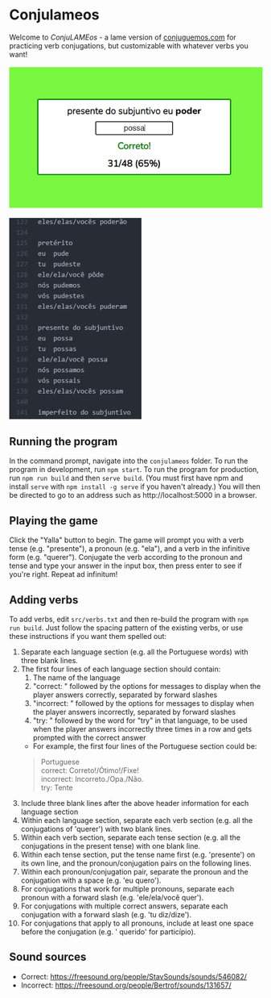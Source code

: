 # Conjulameos
Welcome to *ConjuLAMEos* - a lame version of [conjuguemos.com](https://www.conjuguemos.com/verb/homework/100) for practicing verb conjugations, but customizable with whatever verbs you want!
<br><br>
![gameplay](https://raw.githubusercontent.com/BenRStutzman/conjulameos/master/pictures/gameplay.png)
<br><br>
![verbsheet](https://raw.githubusercontent.com/BenRStutzman/conjulameos/master/pictures/verbsheet.png)
<br>
## Running the program
In the command prompt, navigate into the `conjulameos` folder. To run the program in development, run `npm start`. To run the program for production, run `npm run build` and then `serve build`. (You must first have npm and install `serve` with `npm install -g serve` if you haven't already.) You will then be directed to go to an address such as http://localhost:5000 in a browser.

## Playing the game
Click the "Yalla" button to begin. The game will prompt you with a verb tense (e.g. "presente"), a pronoun (e.g. "ela"), and a verb in the infinitive form (e.g. "querer"). Conjugate the verb according to the pronoun and tense and type your answer in the input box, then press enter to see if you're right. Repeat ad infinitum!

## Adding verbs
To add verbs, edit `src/verbs.txt` and then re-build the program with `npm run build`. Just follow the spacing pattern of the existing verbs, or use these instructions if you want them spelled out:
1. Separate each language section (e.g. all the Portuguese words) with three blank lines.
2. The first four lines of each language section should contain:
    1. The name of the language
    2. "correct: " followed by the options for messages to display when the player answers correctly, separated by forward slashes
    3. "incorrect: " followed by the options for messages to display when the player answers incorrectly, separated by forward slashes
    4. "try: " followed by the word for "try" in that language, to be used when the player answers incorrectly three times in a row and gets prompted with the correct answer
    - For example, the first four lines of the Portuguese section could be:
    > Portuguese<br>
    > correct: Correto!/Ótimo!/Fixe!<br>
    > incorrect: Incorreto./Opa./Não.<br>
    > try: Tente
3. Include three blank lines after the above header information for each language section
4. Within each language section, separate each verb section (e.g. all the conjugations of 'querer')
   with two blank lines.
5. Within each verb section, separate each tense section (e.g. all the
   conjugations in the present tense) with one blank line.
6. Within each tense section, put the tense name first (e.g. 'presente') on its
   own line, and the pronoun/conjugation pairs on the following lines.
7. Within each pronoun/conjugation pair, separate the pronoun and the
   conjugation with a space (e.g. 'eu quero').
8. For conjugations that work for multiple pronouns, separate each pronoun
   with a forward slash (e.g. 'ele/ela/você quer').
9. For conjugations with multiple correct answers, separate each conjugation
   with a forward slash (e.g. 'tu diz/dize').
10. For conjugations that apply to all pronouns, include at least one space
   before the conjugation (e.g. '  querido' for particípio).

## Sound sources
- Correct: https://freesound.org/people/StavSounds/sounds/546082/
- Incorrect: https://freesound.org/people/Bertrof/sounds/131657/
